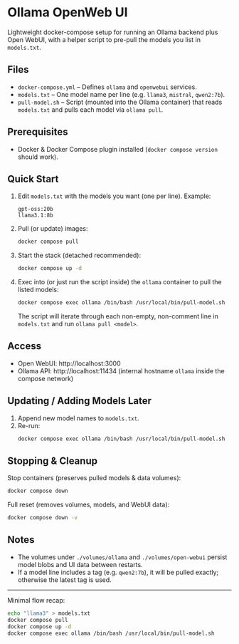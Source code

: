 # Ollama OpenWeb UI

Lightweight docker-compose setup for running an Ollama backend plus Open WebUI, with a helper script to pre-pull the models you list in `models.txt`.

## Files

- `docker-compose.yml` – Defines `ollama` and `openwebui` services.
- `models.txt` – One model name per line (e.g. `llama3`, `mistral`, `qwen2:7b`).
- `pull-model.sh` – Script (mounted into the Ollama container) that reads `models.txt` and pulls each model via `ollama pull`.

## Prerequisites

- Docker & Docker Compose plugin installed (`docker compose version` should work).

## Quick Start

1. Edit `models.txt` with the models you want (one per line). Example:
   ```
   gpt-oss:20b
   llama3.1:8b
   ```
2. Pull (or update) images:
   ```bash
   docker compose pull
   ```
3. Start the stack (detached recommended):
   ```bash
   docker compose up -d
   ```
4. Exec into (or just run the script inside) the `ollama` container to pull the listed models:
   ```bash
   docker compose exec ollama /bin/bash /usr/local/bin/pull-model.sh
   ```

   The script will iterate through each non-empty, non-comment line in `models.txt` and run `ollama pull <model>`.

## Access

- Open WebUI: http://localhost:3000
- Ollama API: http://localhost:11434 (internal hostname `ollama` inside the compose network)

## Updating / Adding Models Later

1. Append new model names to `models.txt`.
2. Re-run:
   ```bash
   docker compose exec ollama /bin/bash /usr/local/bin/pull-model.sh
   ```

## Stopping & Cleanup

Stop containers (preserves pulled models & data volumes):
```bash
docker compose down
```

Full reset (removes volumes, models, and WebUI data):
```bash
docker compose down -v
```

## Notes

- The volumes under `./volumes/ollama` and `./volumes/open-webui` persist model blobs and UI data between restarts.
- If a model line includes a tag (e.g. `qwen2:7b`), it will be pulled exactly; otherwise the latest tag is used.

---
Minimal flow recap:
```bash
echo "llama3" > models.txt
docker compose pull
docker compose up -d
docker compose exec ollama /bin/bash /usr/local/bin/pull-model.sh
```
